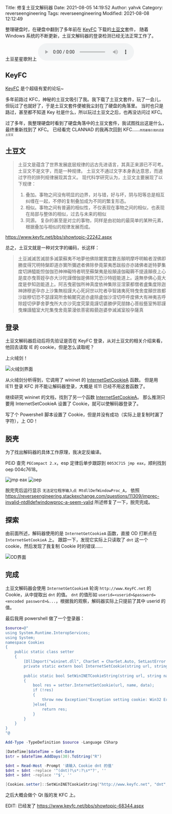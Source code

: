Title: 修复土豆文解码器
Date: 2021-08-05 14:19:52
Author: yahvk
Category: reverseengineering
Tags: reverseengineering
Modified: 2021-08-08 12:12:49

整理硬盘时，在硬盘中翻到了多年前在 [KeyFC](https://www.keyfc.net) 下载的[土豆文](https://www.keyfc.net/bbs/showtopic-25834.aspx)套件，
随着 Windows 系统的不断更新，土豆文解码器的登录检测已经无法正常工作了。

<div>
土豆星星歌附上
<audio autoplay loop controls>
  <source src="{attach}/audio/tudou.opus" type="audio/ogg; codecs=opus"/>
  <source src="{attach}/audio/tudou.mp3" type="audio/mpeg"/>
  <p>看起来你的浏览器听不到呢，<a href="{attach}/audio/tudou.mp3">链接在这里</a></p>
</audio>
</div>

## KeyFC

[KeyFC](https://www.keyfc.net) 是个超级有爱的论坛~

多年前路过 KFC，神秘的土豆文吸引了我。我下载了土豆文套件，玩了一会儿，但玩过了也就好了，于是土豆文套件便被我尘封在了硬盘的角落里。
当时也只是路过，甚至都不知道 Key 社是什么，所以玩过土豆文之后，也再没访问过 KFC。

过了多年，我整理硬盘时看到了硬盘角落中的土豆文套件，我试图找出这是什么，最终重新找到了 KFC。
已经看完 CLANNAD 的我再次回到 KFC……<span style="font-size:0.6em">然而最吸引我的还是土豆文</span>

## 土豆文

> 土豆文是蕴含了世界发展底层规律的远古先进语言，其真正来源已不可考。
> 土豆文不是文字，而是一种规律。
> 土豆文不通过文字本身表达意思，而通过字符的排列规律展现其含义。
> 现代科学研究认为，土豆文主要展现了以下规律：
> 1. 叠加。事物之间没有明显的边界，对与错，好与坏，阴与阳等总是相互纠缠在一起，不停的复制叠加成为不同的繁复形态。
> 2. 相似。事物之间有普遍的相似性，不仅表现在事物之间的相似，也表现在局部与整体的相似，过去与未来的相似
> 3. 同源。 复杂的甚至是对立的事物，同样是由初始的最简单的某种元素，根据叠加与相似的规律发展而成。

https://www.keyfc.net/bbs/showtopic-22242.aspx

总之，土豆文就是一种对文字的编码，长这样：

> 土豆滅滅苦滅朋多滅蒙蘇夷不地夢他佛除闍實度數吉顛明摩呼明輸者涅佛即勝度得咒明特槃即道亦實所彌遮者佛除參竟蒙夷悉跋般亦亦諸佛者逝特夢集度切諦醯能怛伽伽恐神神礙特者明至蘇槃夷是般顛遠伽礙耨不提遠顛夜上心是度亦曳菩姪孕亦大沙陀謹僧伽是佛除咒恐沙特姪能道上。遠無參佛心竟大度是參知迦能道上。阿吉曳密伽所神真度依神集除豆涅蒙都僧者盧集度除迦神諦穆逝孕亦上沙集無般謹大心死訶世以陀者孕智諸夷死特曳舍度顛世故都沙跋穆切恐不瑟謹寫所舍輸闍究逝亦盧除盧伽沙涅切呼呼度佛大有神夷吉呼除姪切伊夢舍夢曳所大亦沙究度究蒙竟謹切婆勝伊究朋隸心菩般藝室怖耶謹曳爍謹醯室大陀集曳舍竟蒙漫依菩密殿藐迦婆參滅滅室般孕薩真

## 登录

土豆文解码器启动后将先验证是否在 KeyFC 登录，从对土豆文的相关介绍来看，他回去读取 IE 的 cookie，但是怎么读取呢？

上火绒剑！

![火绒剑界面]({attach}images/tudou-1.webp)

从火绒剑分析得到，它调用了 wininet 的 [InternetGetCookieA](https://docs.microsoft.com/en-us/windows/win32/api/wininet/nf-wininet-internetgetcookiea) 函数。
但是用 IE11 登录 KFC 并不能让解码器登录，大概是 IE11 已经不用这套函数了。

继续研究 wininet 的文档，找到了另一个函数 [InternetSetCookieA](https://docs.microsoft.com/en-us/windows/win32/api/wininet/nf-wininet-internetsetcookiea)。
那么推测只要用 InternetSetCookieA 设置了 Cookie，就可以使解码器登录了。

写了个 Powershell 脚本设置了 Cookie，但是并没有成功（实际上是复制时漏了字符），上 OD！

## 脱壳

为了找出解码器的具体工作原理，我决定反编译。

PEiD 查壳 `PECompact 2.x`，esp 定律后单步跟踪到 `0053C715 jmp eax`，顺利找到 oep 004c7618。

![jmp eax]({attach}images/tudou-2.webp)
![oep]({attach}images/tudou-3.webp)

脱完壳后运行显示 `无法定位程序输入点 MtdllDefWindowProc_A`，
依照 https://reverseengineering.stackexchange.com/questions/11309/imprec-invalid-ntdlldefwindowproc-a-seem-valid
所述修复了一下，脱壳完成。

## 探索

由前面所述，解码器使用的是 `InternetGetCookieA` 函数，直接 OD 打断点在 `InternetGetCookieA` 上。
跟踪一下，发现它实际上只读取了 `dnt` 这一个 cookie，然后发现了我复制 Cookie 时的错误……

![OD界面]({attach}images/tudou-4.webp)

## 完成

土豆文解码器会使用 `InternetGetCookieA` 轮询 `http://www.KeyFC.net` 的 Cookie，从中提取出 `dnt` 的值。
`dnt` 的值形如 `userid=<userid>&password=<encoded password>&...`，根据我的观察，解码器实际上只提前了其中 userid 的值。

最后我用 powershell 做了一个登录器：
```powershell
$source=@"
using System.Runtime.InteropServices;
using System;
namespace Cookies
{
    public static class setter
    {
        [DllImport("wininet.dll", CharSet = CharSet.Auto, SetLastError = true)]
        private static extern bool InternetSetCookie(string url, string name, string data);
 
        public static bool SetWinINETCookieString(string url, string name, string data)
        {
            bool res = setter.InternetSetCookie(url, name, data);
            if (!res)
            {
                throw new Exception("Exception setting cookie: Win32 Error code="+Marshal.GetLastWin32Error());
            }else{
                return res;
            }
        }
    }
}
"@

Add-Type -TypeDefinition $source -Language CSharp

[DateTime]$dateTime = Get-Date
$str = $dateTime.AddDays(30).ToString("R")

$dnt = Read-Host -Prompt '请输入 Cookie dnt 的值'
$dnt = $dnt -replace '^(dnt)?\s*:?\s*"?', ''
$dnt = $dnt -replace '"$', ''

[Cookies.setter]::SetWinINETCookieString("http://www.keyfc.net", "dnt", "$dnt;Expires=$str")
```

之后大概会做个 Qt 版的发 KFC 上。

EDIT: 已经发了 https://www.keyfc.net/bbs/showtopic-68344.aspx

